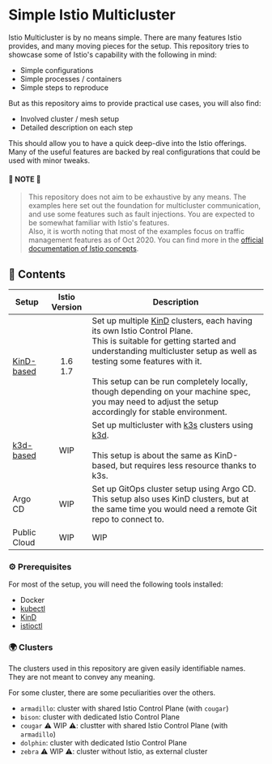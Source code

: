 # Simple Istio Multicluster

Istio Multicluster is by no means simple. There are many features Istio provides, and many moving pieces for the setup. This repository tries to showcase some of Istio's capability with the following in mind:

- Simple configurations
- Simple processes / containers
- Simple steps to reproduce

But as this repository aims to provide practical use cases, you will also find:

- Involved cluster / mesh setup
- Detailed description on each step

This should allow you to have a quick deep-dive into the Istio offerings. Many of the useful features are backed by real configurations that could be used with minor tweaks.

#### 📍 NOTE 📍

> This repository does not aim to be exhaustive by any means. The examples here set out the foundation for multicluster communication, and use some features such as fault injections. You are expected to be somewhat familiar with Istio's features.  
> Also, it is worth noting that most of the examples focus on traffic management features as of Oct 2020. You can find more in the [official documentation of Istio concepts](https://istio.io/latest/docs/concepts/).

## 🌅 Contents

| Setup        | Istio Version | Description                                                            |
| ------------ | :-----------: | ---------------------------------------------------------------------- |
| [KinD-based] | 1.6<br />1.7  | Set up multiple [KinD](https://kind.sigs.k8s.io/) clusters, each having its own Istio Control Plane.<br />This is suitable for getting started and understanding multicluster setup as well as testing some features with it.<br /><br /> This setup can be run completely locally, though depending on your machine spec, you may need to adjust the setup accordingly for stable environment. |
| [k3d-based]  |      WIP      | Set up multicluster with [k3s](https://k3s.io/) clusters using [k3d](https://k3d.io/).<br /><br />This setup is about the same as KinD-based, but requires less resource thanks to k3s.|
| Argo CD      |      WIP      | Set up GitOps cluster setup using Argo CD. This setup also uses KinD clusters, but at the same time you would need a remote Git repo to connect to.  |
| Public Cloud |      WIP      | WIP                                                                    |

[kind-based]: https://github.com/rytswd/simple-istio-multicluster/tree/main/docs/kind-based/README.md
[k3d-based]: https://github.com/rytswd/simple-istio-multicluster/tree/main/docs/k3d-based/README.md

### ⚙️ Prerequisites

For most of the setup, you will need the following tools installed:

- Docker
- [kubectl](https://kubernetes.io/docs/tasks/tools/install-kubectl/)
- [KinD](https://kind.sigs.k8s.io/)
- [istioctl](https://istio.io/latest/docs/setup/install/istioctl/)

### 🌍 Clusters

The clusters used in this repository are given easily identifiable names. They are not meant to convey any meaning.

For some cluster, there are some peculiarities over the others.

- `armadillo`: cluster with shared Istio Control Plane (with `cougar`)
- `bison`: cluster with dedicated Istio Control Plane
- `cougar` ⚠️ WIP ⚠️: clustter with shared Istio Control Plane (with `armadillo`)
- `dolphin`: cluster with dedicated Istio Control Plane
- `zebra` ⚠️ WIP ⚠️: cluster without Istio, as external cluster
